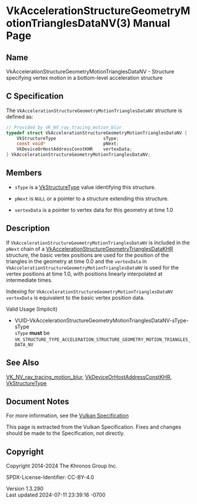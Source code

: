 # VkAccelerationStructureGeometryMotionTrianglesDataNV(3) Manual Page

## Name

VkAccelerationStructureGeometryMotionTrianglesDataNV - Structure
specifying vertex motion in a bottom-level acceleration structure



## <a href="#_c_specification" class="anchor"></a>C Specification

The `VkAccelerationStructureGeometryMotionTrianglesDataNV` structure is
defined as:

``` c
// Provided by VK_NV_ray_tracing_motion_blur
typedef struct VkAccelerationStructureGeometryMotionTrianglesDataNV {
    VkStructureType                  sType;
    const void*                      pNext;
    VkDeviceOrHostAddressConstKHR    vertexData;
} VkAccelerationStructureGeometryMotionTrianglesDataNV;
```

## <a href="#_members" class="anchor"></a>Members

- `sType` is a [VkStructureType](https://registry.khronos.org/vulkan/specs/1.3-extensions/man/html/VkStructureType.html) value identifying
  this structure.

- `pNext` is `NULL` or a pointer to a structure extending this
  structure.

- `vertexData` is a pointer to vertex data for this geometry at time 1.0

## <a href="#_description" class="anchor"></a>Description

If `VkAccelerationStructureGeometryMotionTrianglesDataNV` is included in
the `pNext` chain of a
[VkAccelerationStructureGeometryTrianglesDataKHR](https://registry.khronos.org/vulkan/specs/1.3-extensions/man/html/VkAccelerationStructureGeometryTrianglesDataKHR.html)
structure, the basic vertex positions are used for the position of the
triangles in the geometry at time 0.0 and the `vertexData` in
`VkAccelerationStructureGeometryMotionTrianglesDataNV` is used for the
vertex positions at time 1.0, with positions linearly interpolated at
intermediate times.

Indexing for `VkAccelerationStructureGeometryMotionTrianglesDataNV`
`vertexData` is equivalent to the basic vertex position data.

Valid Usage (Implicit)

- <a
  href="#VUID-VkAccelerationStructureGeometryMotionTrianglesDataNV-sType-sType"
  id="VUID-VkAccelerationStructureGeometryMotionTrianglesDataNV-sType-sType"></a>
  VUID-VkAccelerationStructureGeometryMotionTrianglesDataNV-sType-sType  
  `sType` **must** be
  `VK_STRUCTURE_TYPE_ACCELERATION_STRUCTURE_GEOMETRY_MOTION_TRIANGLES_DATA_NV`

## <a href="#_see_also" class="anchor"></a>See Also

[VK_NV_ray_tracing_motion_blur](https://registry.khronos.org/vulkan/specs/1.3-extensions/man/html/VK_NV_ray_tracing_motion_blur.html),
[VkDeviceOrHostAddressConstKHR](https://registry.khronos.org/vulkan/specs/1.3-extensions/man/html/VkDeviceOrHostAddressConstKHR.html),
[VkStructureType](https://registry.khronos.org/vulkan/specs/1.3-extensions/man/html/VkStructureType.html)

## <a href="#_document_notes" class="anchor"></a>Document Notes

For more information, see the <a
href="https://registry.khronos.org/vulkan/specs/1.3-extensions/html/vkspec.html#VkAccelerationStructureGeometryMotionTrianglesDataNV"
target="_blank" rel="noopener">Vulkan Specification</a>

This page is extracted from the Vulkan Specification. Fixes and changes
should be made to the Specification, not directly.

## <a href="#_copyright" class="anchor"></a>Copyright

Copyright 2014-2024 The Khronos Group Inc.

SPDX-License-Identifier: CC-BY-4.0

Version 1.3.290  
Last updated 2024-07-11 23:39:16 -0700
